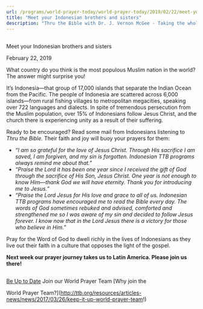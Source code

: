 ```yaml
---
url: /programs/world-prayer-today/world-prayer-today/2019/02/22/meet-your-indonesian-brothers-and-sisters
title: "Meet your Indonesian brothers and sisters"
description: "Thru the Bible with Dr. J. Vernon McGee - Taking the whole Word to the whole world"
---
```







## 
 Meet your Indonesian brothers and sisters


February 22, 2019




What country do you think is the most populous Muslim nation in the world? The answer might surprise you! 


It’s Indonesia—that group of 17,000 islands that separate the Indian Ocean from the Pacific. The people of Indonesia are scattered across 6,000 islands—from rural fishing villages to metropolitan megacities, speaking over 722 languages and dialects. In spite of tremendous persecution from the Muslim population, over 15% of Indonesians follow Jesus Christ, and the church there is experiencing unity as a result of their suffering.


Ready to be encouraged? Read some mail from Indonesians listening to *Thru the Bible.* Their faith and joy will buoy your prayers for them: 


* *“I am so grateful for the love of Jesus Christ. Through His sacrifice I am saved, I am forgiven, and my sin is forgotten. Indonesian TTB programs always remind me about that.”*
* *“Praise the Lord it has been one year since I received the gift of God through the sacrifice of His Son, Jesus Christ. One year is not enough to know Him—thank God we will have eternity. Thank you for introducing me to Jesus.”*
* *“Praise the Lord Jesus for His love and grace to all of us. Indonesian TTB programs have encouraged me to read the Bible every day. The words of God sometimes rebuked and advised, comforted and strengthened me so I was aware of my sin and decided to follow Jesus forever. I know now that in the Lord Jesus there is a victory for those who believe in Him.”*


Pray for the Word of God to dwell richly in the lives of Indonesians as they live out their faith in a culture that opposes the light of the gospel. 


**Next week our prayer journey takes us to Latin America. Please join us there!** 







## 




[Be Up to Date](http://feeds.feedburner.com/WorldPrayerToday "World Prayer Today RSS Feed")
Join our World Prayer Team
[Why join the  

World Prayer Team?](http://ttb.org/resources/articles-news/news/2017/03/26/keep-it-up-world-prayer-team!)




